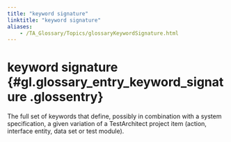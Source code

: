 ```yaml
--- 
title: "keyword signature"
linktitle: "keyword signature"
aliases: 
    - /TA_Glossary/Topics/glossaryKeywordSignature.html
---
```

# keyword signature {#gl.glossary_entry_keyword_signature .glossentry}

The full set of keywords that define, possibly in combination with a system specification, a given variation of a TestArchitect project item \(action, interface entity, data set or test module\).

